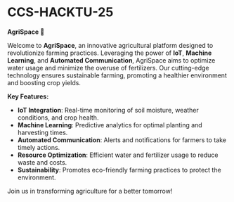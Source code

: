 # CCS-HACKTU-25
**AgriSpace 🌾**

Welcome to **AgriSpace**, an innovative agricultural platform designed to revolutionize farming practices. Leveraging the power of **IoT**, **Machine Learning**, and **Automated Communication**, AgriSpace aims to optimize water usage and minimize the overuse of fertilizers. Our cutting-edge technology ensures sustainable farming, promoting a healthier environment and boosting crop yields.

**Key Features:**
- **IoT Integration**: Real-time monitoring of soil moisture, weather conditions, and crop health.
- **Machine Learning**: Predictive analytics for optimal planting and harvesting times.
- **Automated Communication**: Alerts and notifications for farmers to take timely actions.
- **Resource Optimization**: Efficient water and fertilizer usage to reduce waste and costs.
- **Sustainability**: Promotes eco-friendly farming practices to protect the environment.

Join us in transforming agriculture for a better tomorrow!